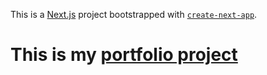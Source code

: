 This is a [Next.js](https://nextjs.org/) project bootstrapped with [`create-next-app`](https://github.com/vercel/next.js/tree/canary/packages/create-next-app).

# This is my [portfolio project](https://portfolio-three-phi-12.vercel.app/) 
